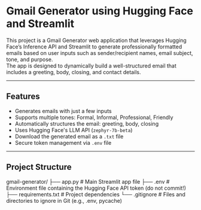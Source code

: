 # **Gmail Generator using Hugging Face and Streamlit**

This project is a Gmail Generator web application that leverages Hugging Face’s Inference API and Streamlit to generate professionally formatted emails based on user inputs such as sender/recipient names, email subject, tone, and purpose.  
The app is designed to dynamically build a well-structured email that includes a greeting, body, closing, and contact details.

---

## **Features**

- Generates emails with just a few inputs  
- Supports multiple tones: Formal, Informal, Professional, Friendly  
- Automatically structures the email: greeting, body, closing  
- Uses Hugging Face's LLM API (`zephyr-7b-beta`)  
- Download the generated email as a `.txt` file  
- Secure token management via `.env` file  

---

## **Project Structure**
gmail-generator/
├── app.py # Main Streamlit app file
├── .env # Environment file containing the Hugging Face API token (do not commit!)
├── requirements.txt # Project dependencies
└── .gitignore # Files and directories to ignore in Git (e.g., .env, pycache)
